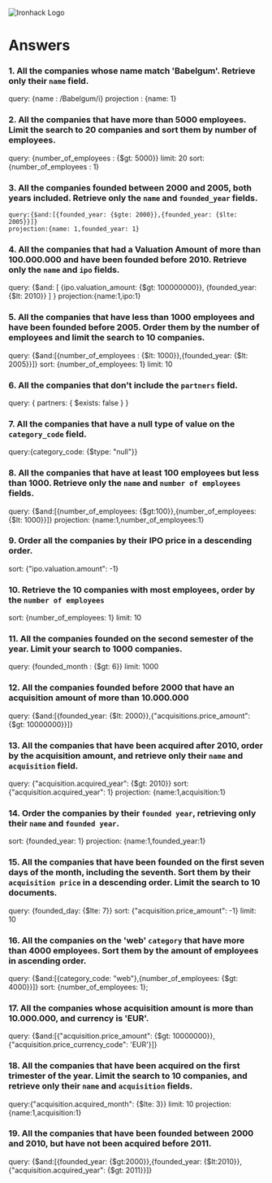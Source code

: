 ![Ironhack Logo](https://i.imgur.com/1QgrNNw.png)

<!-- query: /You should copy/paste the query in here/
projection: /You should copy/paste the projection in here/
sort: /You should copy/paste the sort in here/
skip: /You should copy/paste the skip in here/
limit: /You should copy/paste the limit in here/ -->

# Answers

### 1. All the companies whose name match 'Babelgum'. Retrieve only their `name` field.

<!-- Your Code Goes Here -->

query: {name : /Babelgum/i}
projection : {name: 1}

### 2. All the companies that have more than 5000 employees. Limit the search to 20 companies and sort them by **number of employees**.

<!-- Your Code Goes Here -->

query: {number_of_employees : {$gt: 5000}}
limit: 20
sort: {number_of_employees : 1}

### 3. All the companies founded between 2000 and 2005, both years included. Retrieve only the `name` and `founded_year` fields.

<!-- Your Code Goes Here -->

    query:{$and:[{founded_year: {$gte: 2000}},{founded_year: {$lte: 2005}}]}
    projection:{name: 1,founded_year: 1}

### 4. All the companies that had a Valuation Amount of more than 100.000.000 and have been founded before 2010. Retrieve only the `name` and `ipo` fields.

<!-- Your Code Goes Here -->

query: {$and:
[
    {ipo.valuation_amount: {$gt: 100000000}},
{founded_year: {$lt: 2010}}
]
}
projection:{name:1,ipo:1}

### 5. All the companies that have less than 1000 employees and have been founded before 2005. Order them by the number of employees and limit the search to 10 companies.

<!-- Your Code Goes Here -->

query: {$and:[{number_of_employees : {$lt: 1000}},{founded_year: {$lt: 2005}}]}
sort: {number_of_employees: 1}
limit: 10

### 6. All the companies that don't include the `partners` field.

<!-- Your Code Goes Here -->

query: { partners: { $exists: false } }

### 7. All the companies that have a null type of value on the `category_code` field.

<!-- Your Code Goes Here -->

query:{category_code: {$type: "null"}}

### 8. All the companies that have at least 100 employees but less than 1000. Retrieve only the `name` and `number of employees` fields.

<!-- Your Code Goes Here -->

query: {$and:[{number_of_employees: {$gt:100}},{number_of_employees: {$lt: 1000}}]}
projection: {name:1,number_of_employees:1}

### 9. Order all the companies by their IPO price in a descending order.

<!-- Your Code Goes Here -->

sort: {"ipo.valuation.amount": -1}

### 10. Retrieve the 10 companies with most employees, order by the `number of employees`

<!-- Your Code Goes Here -->

sort: {number_of_employees: 1}
limit: 10

### 11. All the companies founded on the second semester of the year. Limit your search to 1000 companies.

<!-- Your Code Goes Here -->

query: {founded_month : {$gt: 6}}
limit: 1000

### 12. All the companies founded before 2000 that have an acquisition amount of more than 10.000.000

<!-- Your Code Goes Here -->

query: {$and:[{founded_year: {$lt: 2000}},{"acquisitions.price_amount": {$gt: 10000000}}]}

### 13. All the companies that have been acquired after 2010, order by the acquisition amount, and retrieve only their `name` and `acquisition` field.

<!-- Your Code Goes Here -->

query: {"acquisition.acquired_year": {$gt: 2010}}
sort: {"acquisition.acquired_year": 1}
projection: {name:1,acquisition:1}

### 14. Order the companies by their `founded year`, retrieving only their `name` and `founded year`.

<!-- Your Code Goes Here -->

sort: {founded_year: 1}
projection: {name:1,founded_year:1}

### 15. All the companies that have been founded on the first seven days of the month, including the seventh. Sort them by their `acquisition price` in a descending order. Limit the search to 10 documents.

<!-- Your Code Goes Here -->

query: {founded_day: {$lte: 7}}
sort: {"acquisition.price_amount": -1}
limit: 10

### 16. All the companies on the 'web' `category` that have more than 4000 employees. Sort them by the amount of employees in ascending order.

<!-- Your Code Goes Here -->

query: {$and:[{category_code: "web"},{number_of_employees: {$gt: 4000}}]}
sort: {number_of_employees: 1};

### 17. All the companies whose acquisition amount is more than 10.000.000, and currency is 'EUR'.

<!-- Your Code Goes Here -->

query: {$and:[{"acquisition.price_amount": {$gt: 10000000}},{"acquisition.price_currency_code": 'EUR'}]}

### 18. All the companies that have been acquired on the first trimester of the year. Limit the search to 10 companies, and retrieve only their `name` and `acquisition` fields.

<!-- Your Code Goes Here -->

query:{"acquisition.acquired_month": {$lte: 3}}
limit: 10
projection: {name:1,acquisition:1}

### 19. All the companies that have been founded between 2000 and 2010, but have not been acquired before 2011.

<!-- Your Code Goes Here -->

query: {$and:[{founded_year: {$gt:2000}},{founded_year: {$lt:2010}},{"acquisition.acquired_year": {$gt: 2011}}]}

